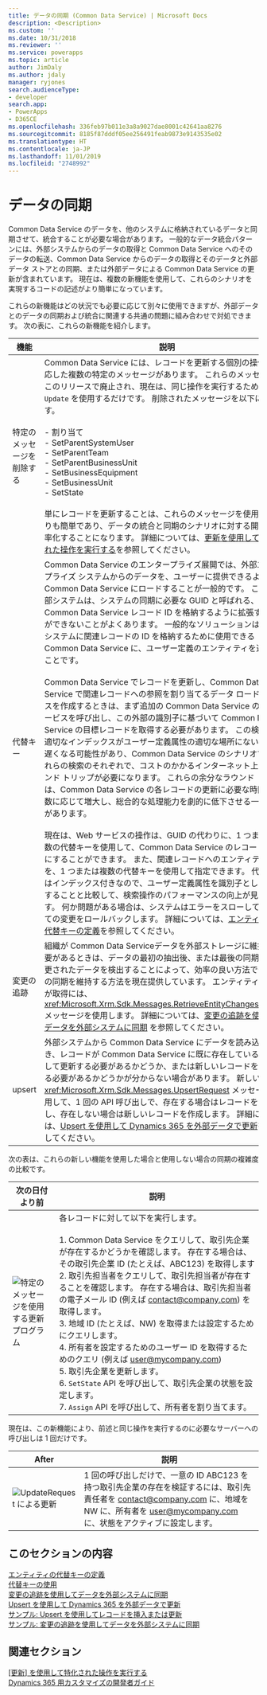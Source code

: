 ```yaml
---
title: データの同期 (Common Data Service) | Microsoft Docs
description: <Description>
ms.custom: ''
ms.date: 10/31/2018
ms.reviewer: ''
ms.service: powerapps
ms.topic: article
author: JimDaly
ms.author: jdaly
manager: ryjones
search.audienceType:
- developer
search.app:
- PowerApps
- D365CE
ms.openlocfilehash: 336feb97b011e3a8a9027dae8001c42641aa8276
ms.sourcegitcommit: 8185f87dddf05ee256491feab9873e9143535e02
ms.translationtype: HT
ms.contentlocale: ja-JP
ms.lasthandoff: 11/01/2019
ms.locfileid: "2748992"
---
```

# <a name="data-synchronization"></a>データの同期

Common Data Service のデータを、他のシステムに格納されているデータと同期させて、統合することが必要な場合があります。 一般的なデータ統合パターンには、外部システムからのデータの取得と Common Data Service へのそのデータの転送、Common Data Service からのデータの取得とそのデータと外部データ ストアとの同期、または外部データによる Common Data Service の更新が含まれています。 現在は、複数の新機能を使用して、これらのシナリオを実現するコードの記述がより簡単になっています。  

 これらの新機能はどの状況でも必要に応じて別々に使用できますが、外部データとのデータの同期および統合に関連する共通の問題に組み合わせで対処できます。 次の表に、これらの新機能を紹介します。  


|            機能            |                                                                                                                                                                                                                                                                                                                                                                                                                                                                                                                                                                                                                                                                                                                                                                                                                                                                                                                                                                                                                                                                                                                                                          説明                                                                                                                                                                                                                                                                                                                                                                                                                                                                                                                                                                                                                                                                                                                                                                                                                                                                                                                                                                                                                                                                                                                                                          |
|-------------------------------|-------------------------------------------------------------------------------------------------------------------------------------------------------------------------------------------------------------------------------------------------------------------------------------------------------------------------------------------------------------------------------------------------------------------------------------------------------------------------------------------------------------------------------------------------------------------------------------------------------------------------------------------------------------------------------------------------------------------------------------------------------------------------------------------------------------------------------------------------------------------------------------------------------------------------------------------------------------------------------------------------------------------------------------------------------------------------------------------------------------------------------------------------------------------------------------------------------------------------------------------------------------------------------------------------------------------------------------------------------------------------------------------------------------------------------------------------------------------------------------------------------------------------------------------------------------------------------------------------------------------------------------------------------------------------------------------------------------------------------------------------------------------------------------------------------------------------------------------------------------------------------------------------------------------------------------------------------------------------------------------------------------------------------------------------------------------------------------------------------------------------------------------------------------------------------------------------------------------------------------------------------------------------------------------------------------------------------|
| 特定のメッセージを削除する |                                                                                                                                                                                                                                                                                                                                                                                                                                                                                                                                                                                                                                                                                                                                       Common Data Service には、レコードを更新する個別の操作に対応した複数の特定のメッセージがあります。 これらのメッセージはこのリリースで廃止され、現在は、同じ操作を実行するために `Update` を使用するだけです。 削除されたメッセージを以下に示します。<br /><br /> -   割り当て<br />-   SetParentSystemUser<br />-   SetParentTeam<br />-   SetParentBusinessUnit<br />-   SetBusinessEquipment<br />-   SetBusinessUnit<br />-   SetState<br /><br /> 単にレコードを更新することは、これらのメッセージを使用するよりも簡単であり、データの統合と同期のシナリオに対する開発を効率化することになります。 詳細については、[更新を使用して特化された操作を実行する](/dynamics365/customer-engagement/developer/org-service/perform-specialized-operations-using-update)を参照してください。                                                                                                                                                                                                                                                                                                                                                                                                                                                                                                                                                                                                                                                                                                                                        |
|        代替キー         | Common Data Service のエンタープライズ展開では、外部エンタープライズ システムからのデータを、ユーザーに提供できるように、Common Data Service にロードすることが一般的です。 これら外部システムは、システムの同期に必要な GUID と呼ばれる、Common Data Service レコード ID を格納するように拡張することができないことがよくあります。 一般的なソリューションは、外部システムに関連レコードの ID を格納するために使用できる Common Data Service に、ユーザー定義のエンティティを追加することです。<br /><br /> Common Data Service でレコードを更新し、Common Data Service で関連レコードへの参照を割り当てるデータ ロード プロセスを作成するときは、まず追加の Common Data Service の Web サービスを呼び出し、この外部の識別子に基づいて Common Data Service の目標レコードを取得する必要があります。 この検索は、適切なインデックスがユーザー定義属性の適切な場所にない場合は遅くなる可能性があり、Common Data Service のシナリオでは、これらの検索のそれぞれで、コストのかかるインターネット上のラウンド トリップが必要になります。 これらの余分なラウンド トリップは、Common Data Service の各レコードの更新に必要な時間の桁数に応じて増大し、総合的な処理能力を劇的に低下させる一可能性があります。<br /><br /> 現在は、Web サービスの操作は、GUID の代わりに、1 つまたは複数の代替キーを使用して、Common Data Service のレコードを対象にすることができます。 また、関連レコードへのエンティティ参照を、1 つまたは複数の代替キーを使用して指定できます。 代替キーはインデックス付きなので、ユーザー定義属性を識別子として追加することと比較して、検索操作のパフォーマンスの向上が見られます。 何か問題がある場合は、システムはエラーをスローして、すべての変更をロールバックします。 詳細については、[エンティティの代替キーの定義](define-alternate-keys-entity.md)を参照してください。 |
|        変更の追跡        |                                                                                                                                                                                                                                                                                                                                                                                                                                                                                                                                                                                                                                                                                                                                                                                                                                                                         組織が Common Data Serviceデータを外部ストレージに維持する必要があるときは、データの最初の抽出後、または最後の同期後に変更されたデータを検出することによって、効率の良い方法でデータの同期を維持する方法を現在提供しています。 エンティティの変更が取得には、<xref:Microsoft.Xrm.Sdk.Messages.RetrieveEntityChangesRequest> メッセージを使用します。 詳細については、[変更の追跡を使用してデータを外部システムに同期](use-change-tracking-synchronize-data-external-systems.md) を参照してください。                                                                                                                                                                                                                                                                                                                                                                                                                                                                                                                                                                                                                                                                                                                                                                                                                                                                          |
|            upsert             |                                                                                                                                                                                                                                                                                                                                                                                                                                                                                                                                                                                                                                                                                                                                                                                                                                                 外部システムから Common Data Service にデータを読み込むとき、レコードが Common Data Service に既に存在しているか、そして更新する必要があるかどうか、または新しいレコードを作成する必要があるかどうかが分からない場合があります。 新しい <xref:Microsoft.Xrm.Sdk.Messages.UpsertRequest> メッセージを使用して、1 回の API 呼び出しで、存在する場合はレコードを更新し、存在しない場合は新しいレコードを作成します。 詳細については、[Upsert を使用して Dynamics 365 を外部データで更新](use-upsert-insert-update-record.md)を参照してください。                                                                                                                                                                                                                                                                                                                                                                                                                                                                                                                                                                                                                                                                                                                                                                                                                                                  |

 次の表は、これらの新しい機能を使用した場合と使用しない場合の同期の複雑度の比較です。  


|                                                       次の日付より前                                                        |                                                                                                                                                                                                                                                                                                                     説明                                                                                                                                                                                                                                                                                                                      |
|---------------------------------------------------------------------------------------------------------------------|------------------------------------------------------------------------------------------------------------------------------------------------------------------------------------------------------------------------------------------------------------------------------------------------------------------------------------------------------------------------------------------------------------------------------------------------------------------------------------------------------------------------------------------------------------------------------------------------------------------------------------------------------|
| ![特定のメッセージを使用する更新プログラム](media/before-carina-dynamics-crm-2015.png "特定のメッセージを使用する更新プログラム") | 各レコードに対して以下を実行します。<br /><br /> 1.  Common Data Service をクエリして、取引先企業が存在するかどうかを確認します。 存在する場合は、その取引先企業 ID (たとえば、ABC123) を取得します<br />2.  取引先担当者をクエリして、取引先担当者が存在することを確認します。 存在する場合は、取引先担当者の電子メール ID (例えば contact@company.com) を取得します。<br />3.  地域 ID (たとえば、NW) を取得または設定するためにクエリします。<br />4.  所有者を設定するためのユーザー ID を取得するためのクエリ (例えば user@mycompany.com)<br />5.  取引先企業を更新します。<br />6.  `SetState` API を呼び出して、取引先企業の状態を設定します。<br />7.  `Assign` API を呼び出して、所有者を割り当てます。 |

 現在は、この新機能により、前述と同じ操作を実行するのに必要なサーバーへの呼び出しは 1 回だけです。  


|                                                After                                                 |                                                                                                   説明                                                                                                   |
|------------------------------------------------------------------------------------------------------|-----------------------------------------------------------------------------------------------------------------------------------------------------------------------------------------------------------------|
| ![UpdateRequest による更新](media/after-carina-dynamics-crm-2015.png "UpdateRequest による更新") | 1 回の呼び出しだけで、一意の ID ABC123 を持つ取引先企業の存在を検証するには、取引先責任者を contact@company.com に、地域を NW に、所有者を user@mycompany.com に、状態をアクティブに設定します。 |

## <a name="in-this-section"></a>このセクションの内容  
 [エンティティの代替キーの定義](define-alternate-keys-entity.md)<br />
 [代替キーの使用](use-alternate-key-create-record.md)<br />
 [変更の追跡を使用してデータを外部システムに同期](use-change-tracking-synchronize-data-external-systems.md)<br />
 [Upsert を使用して Dynamics 365 を外部データで更新](use-upsert-insert-update-record.md)<br />
 [サンプル: Upsert を使用してレコードを挿入または更新](/dynamics365/customer-engagement/developer/sample-insert-update-record-upsert)<br />
 [サンプル: 変更の追跡を使用してデータを外部システムに同期](/dynamics365/customer-engagement/developer/sample-synchronize-data-external-systems-using-change-tracking)<br /> 

## <a name="related-sections"></a>関連セクション  
 [[更新] を使用して特化された操作を実行する](/dynamics365/customer-engagement/developer/org-service/perform-specialized-operations-using-update)<br /> 
 [Dynamics 365 用カスタマイズの開発者ガイド](/dynamics365/customer-engagement/developer/customize-dev/customize-applications)<br /> 